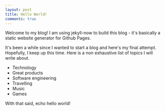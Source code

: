 ```yaml
---
layout: post
title: Hello World!
comments: true
---
```


Welcome to my blog! I am using jekyll-now to build this blog - it's basically a static website generator for Github Pages.

It's been a while since I wanted to start a blog and here's my final attempt. Hopefully, I keep up this time. Here is a non exhaustive list of topics I will write about.

- Technology
- Great products
- Software engineering
- Travelling
- Music
- Games

With that said, echo hello world!
